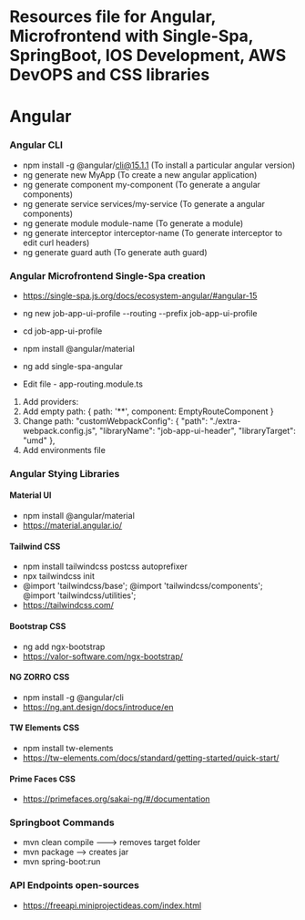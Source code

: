 # Resources file for Angular, Microfrontend with Single-Spa, SpringBoot, IOS Development, AWS DevOPS and CSS libraries 

# Angular

### Angular CLI

- npm install -g @angular/cli@15.1.1 (To install a particular angular version)
- ng generate new MyApp (To create a new angular application)
- ng generate component my-component (To generate a angular components)
- ng generate service services/my-service (To generate a angular components)
- ng generate module module-name (To generate a module)
- ng generate interceptor interceptor-name (To generate interceptor to edit curl headers)
- ng generate guard auth (To generate auth guard)

### Angular Microfrontend Single-Spa creation

- https://single-spa.js.org/docs/ecosystem-angular/#angular-15
- ng new job-app-ui-profile --routing --prefix job-app-ui-profile
- cd job-app-ui-profile

- npm install @angular/material

- ng add single-spa-angular

- Edit file - app-routing.module.ts
1) Add providers: 
2) Add empty path: { path: '**', component: EmptyRouteComponent }
3) Change path: "customWebpackConfig": {
              "path": "./extra-webpack.config.js",
              "libraryName": "job-app-ui-header",
              "libraryTarget": "umd"
            },
4) Add environments file

### Angular Stying Libraries

#### Material UI
- npm install @angular/material
- https://material.angular.io/

#### Tailwind CSS
- npm install tailwindcss postcss autoprefixer
- npx tailwindcss init
- @import 'tailwindcss/base';
  @import 'tailwindcss/components';
  @import 'tailwindcss/utilities';
- https://tailwindcss.com/

#### Bootstrap CSS
- ng add ngx-bootstrap
- https://valor-software.com/ngx-bootstrap/

#### NG ZORRO CSS
- npm install -g @angular/cli
- https://ng.ant.design/docs/introduce/en

#### TW Elements CSS
- npm install tw-elements
- https://tw-elements.com/docs/standard/getting-started/quick-start/

#### Prime Faces CSS
- https://primefaces.org/sakai-ng/#/documentation

### Springboot Commands
- mvn clean compile ---> removes target folder
- mvn package --> creates jar
- mvn spring-boot:run

### API Endpoints open-sources
- https://freeapi.miniprojectideas.com/index.html

